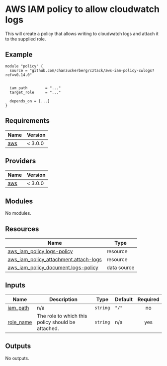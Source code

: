 # AWS IAM policy  to allow cloudwatch logs

This will create a policy that allows writing to cloudwatch logs and attach it to the supplied role.

## Example

```hcl
module "policy" {
  source = "github.com/chanzuckerberg/cztack/aws-iam-policy-cwlogs?ref=v0.14.0"


  iam_path        = "..."
  target_role     = "..."

  depends_on = [...]
}
```


<!-- START -->
## Requirements

| Name | Version |
|------|---------|
| <a name="requirement_aws"></a> [aws](#requirement\_aws) | < 3.0.0 |

## Providers

| Name | Version |
|------|---------|
| <a name="provider_aws"></a> [aws](#provider\_aws) | < 3.0.0 |

## Modules

No modules.

## Resources

| Name | Type |
|------|------|
| [aws_iam_policy.logs-policy](https://registry.terraform.io/providers/hashicorp/aws/latest/docs/resources/iam_policy) | resource |
| [aws_iam_policy_attachment.attach-logs](https://registry.terraform.io/providers/hashicorp/aws/latest/docs/resources/iam_policy_attachment) | resource |
| [aws_iam_policy_document.logs-policy](https://registry.terraform.io/providers/hashicorp/aws/latest/docs/data-sources/iam_policy_document) | data source |

## Inputs

| Name | Description | Type | Default | Required |
|------|-------------|------|---------|:--------:|
| <a name="input_iam_path"></a> [iam\_path](#input\_iam\_path) | n/a | `string` | `"/"` | no |
| <a name="input_role_name"></a> [role\_name](#input\_role\_name) | The role to which this policy should be attached. | `string` | n/a | yes |

## Outputs

No outputs.
<!-- END -->
